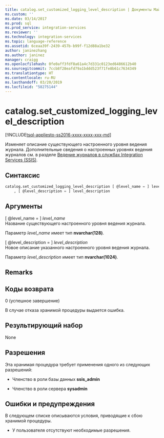 ```yaml
---
title: catalog.set_customized_logging_level_description | Документы Майкрософт
ms.custom: ''
ms.date: 03/14/2017
ms.prod: sql
ms.prod_service: integration-services
ms.reviewer: ''
ms.technology: integration-services
ms.topic: language-reference
ms.assetid: 6ceaa39f-2439-457b-b99f-f12d88a1be32
author: janinezhang
ms.author: janinez
manager: craigg
ms.openlocfilehash: 0fe0aff3fdf8a61a4c7d331c0123ed6486612b40
ms.sourcegitcommit: 7ccb8f28eafd79a1bddd523f71fe8b61c7634349
ms.translationtype: HT
ms.contentlocale: ru-RU
ms.lasthandoff: 03/20/2019
ms.locfileid: "58275144"
---
```

# <a name="catalogsetcustomizedloggingleveldescription"></a>catalog.set_customized_logging_level_description
[!INCLUDE[tsql-appliesto-ss2016-xxxx-xxxx-xxx-md](../../includes/tsql-appliesto-ss2016-xxxx-xxxx-xxx-md.md)]

  Изменяет описание существующего настроенного уровня ведения журнала. Дополнительные сведения о настроенных уровнях ведения журналов см. в разделе [Ведение журналов в службах Integration Services (SSIS)](../../integration-services/performance/integration-services-ssis-logging.md).  
  
## <a name="syntax"></a>Синтаксис  
  
```sql  
catalog.set_customized_logging_level_description [ @level_name = ] level_name  
    , [ @level_description = ] level_description  
```  
  
## <a name="arguments"></a>Аргументы  
 [ @level_name = ] *level_name*  
 Название существующего настроенного уровня ведения журнала.  
  
 Параметр *level_name* имеет тип **nvarchar(128)**.  
  
 [ @level_description = ] *level_description*  
 Новое описание указанного настроенного уровня ведения журнала.  
  
 Параметр *level_description* имеет тип **nvarchar(1024)**.  
  
## <a name="remarks"></a>Remarks  
  
## <a name="return-codes"></a>Коды возврата  
 0 (успешное завершение)  
  
 В случае отказа хранимой процедуры выдается ошибка.  
  
## <a name="result-set"></a>Результирующий набор  
 None  
  
## <a name="permissions"></a>Разрешения  
 Эта хранимая процедура требует применения одного из следующих разрешений:  
  
-   Членство в роли базы данных **ssis_admin**  
  
-   Членство в роли сервера **sysadmin**  
  
## <a name="errors-and-warnings"></a>Ошибки и предупреждения  
 В следующем списке описываются условия, приводящие к сбою хранимой процедуры.  
  
-   У пользователя отсутствуют необходимые разрешения.  
  
  
